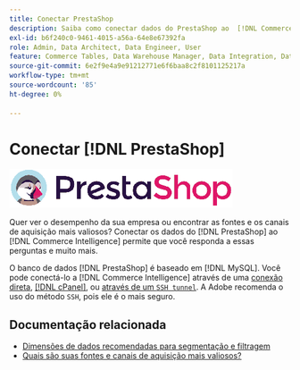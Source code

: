 ```yaml
---
title: Conectar PrestaShop
description: Saiba como conectar dados do PrestaShop ao  [!DNL Commerce Intelligence].
exl-id: b6f240c0-9461-4015-a56a-64e8e67392fa
role: Admin, Data Architect, Data Engineer, User
feature: Commerce Tables, Data Warehouse Manager, Data Integration, Data Import/Export
source-git-commit: 6e2f9e4a9e91212771e6f6baa8c2f8101125217a
workflow-type: tm+mt
source-wordcount: '85'
ht-degree: 0%

---
```


# Conectar [!DNL PrestaShop]

![](../../../assets/Prestashop-logo.png)

Quer ver o desempenho da sua empresa ou encontrar as fontes e os canais de aquisição mais valiosos? Conectar os dados do [!DNL PrestaShop] ao [!DNL Commerce Intelligence] permite que você responda a essas perguntas e muito mais.

O banco de dados [!DNL PrestaShop] é baseado em [!DNL MySQL]. Você pode conectá-lo a [!DNL Commerce Intelligence] através de uma [conexão direta](../integrations/mysql-via-a-direct-connection.md), [[!DNL cPanel]](../integrations/mysql-via-cpanel.md), ou [através de um `SSH tunnel`](../integrations/mysql-via-ssh-tunnel.md). A Adobe recomenda o uso do método `SSH`, pois ele é o mais seguro.

## Documentação relacionada

* [Dimensões de dados recomendadas para segmentação e filtragem](../../../best-practices/segment-filter.md)
* [Quais são suas fontes e canais de aquisição mais valiosos?](../../analysis/most-value-source-channel.md)
